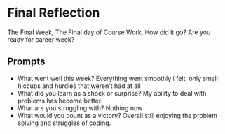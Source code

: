 # Final Reflection
The Final Week, The Final day of Course Work. How did it go? Are you ready for career week?

## Prompts
- What went well this week?
Everything went smoothly i felt, only small hiccups and hurdles that weren't had at all
- What did you learn as a shock or surprise?
My ability to deal with problems has become better
- What are you struggling with?
Nothing now
- What would you count as a victory?
Overall still enjoying the problem solving and struggles of coding.